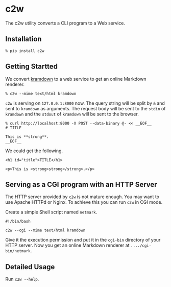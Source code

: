 # c2w

The c2w utility converts a CLI program to a Web service.

## Installation

```
% pip install c2w
```

## Getting Startted

We convert [kramdown](https://kramdown.gettalong.org) to a web service to get an online Markdown renderer.

```
% c2w --mime text/html kramdown
```

`c2w` is serving on `127.0.0.1:8000` now.
The query string will be split by `&` and sent to `kramdown` as arguments.
The request body will be sent to the `stdin` of `kramdown` and the `stdout` of `kramdown` will be sent to the browser.

```
% curl http://localhost:8000 -X POST --data-binary @- << __EOF__
# TITLE

This is **strong**.
__EOF__
```

We could get the following.

```
<h1 id="title">TITLE</h1>

<p>This is <strong>strong</strong>.</p>
```

## Serving as a CGI program with an HTTP Server

The HTTP server provided by `c2w` is not mature enough.
You may want to use Apache HTTPd or Nginx.
To achieve this you can run `c2w` in CGI mode.

Create a simple Shell script named `netmark`.

```
#!/bin/bash

c2w --cgi --mime text/html kramdown
```

Give it the execution permission and put it in the `cgi-bin` directory of your HTTP server.
Now you get an online Markdown renderer at `..../cgi-bin/netmark`.

## Detailed Usage

Run `c2w --help`.

